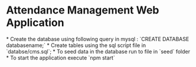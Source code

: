 <h1>Attendance Management Web Application</h1>
* Create the database using following query in mysql : `CREATE DATABASE databasename;`
* Create tables using the sql script file in `databse/cms.sql`;
* To seed data in the database run to file in `seed` folder
* To start the application execute `npm start`

